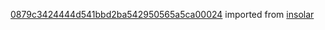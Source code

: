[0879c3424444d541bbd2ba542950565a5ca00024](https://github.com/insolar/insolar/commit/0879c3424444d541bbd2ba542950565a5ca00024) imported from [insolar](https://github.com/insolar/insolar)
